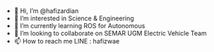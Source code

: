 - 👋 Hi, I’m @hafizardian
- 👀 I’m interested in Science & Engineering
- 🌱 I’m currently learning ROS for Autonomous
- 💞️ I’m looking to collaborate on SEMAR UGM Electric Vehicle Team
- 📫 How to reach me LINE : hafizwae

<!---
hafizardian/hafizardian is a ✨ special ✨ repository because its `README.md` (this file) appears on your GitHub profile.
You can click the Preview link to take a look at your changes.
--->
